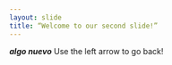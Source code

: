 ```yaml
---
layout: slide
title: “Welcome to our second slide!”
---
```

***algo nuevo***
Use the left arrow to go back!
